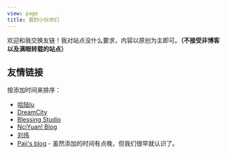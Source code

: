 ```yaml
---
view: page
title: 我的小伙伴们
---
```


欢迎和我交换友链！我对站点没什么要求，内容以原创为主即可。**（不接受非博客以及满眼转载的站点）**

## 友情链接

按添加时间来排序：

- [哈陆lu](https://halu.lu/)
- [DreamCity](https://www.littleqiu.net/)
- [Blessing Studio](https://blessing.studio/)
- [NciYuan! Blog](https://blog.nciyuan.net/)
- [刘伟](https://darrenliuwei.com/)
- [Paji's blog](https://blog.honoka.club/) - 虽然添加的时间有点晚，但我们很早就认识了。
